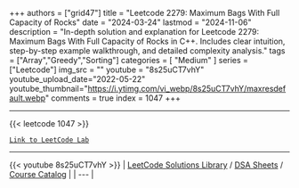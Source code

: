 
+++
authors = ["grid47"]
title = "Leetcode 2279: Maximum Bags With Full Capacity of Rocks"
date = "2024-03-24"
lastmod = "2024-11-06"
description = "In-depth solution and explanation for Leetcode 2279: Maximum Bags With Full Capacity of Rocks in C++. Includes clear intuition, step-by-step example walkthrough, and detailed complexity analysis."
tags = ["Array","Greedy","Sorting"]
categories = [
    "Medium"
]
series = ["Leetcode"]
img_src = ""
youtube = "8s25uCT7vhY"
youtube_upload_date="2022-05-22"
youtube_thumbnail="https://i.ytimg.com/vi_webp/8s25uCT7vhY/maxresdefault.webp"
comments = true
index = 1047
+++



---
{{< leetcode 1047 >}}

[`Link to LeetCode Lab`](https://leetcode.com/problems/maximum-bags-with-full-capacity-of-rocks/description/)

---
{{< youtube 8s25uCT7vhY >}}
| [LeetCode Solutions Library](https://grid47.xyz/leetcode/) / [DSA Sheets](https://grid47.xyz/sheets/) / [Course Catalog](https://grid47.xyz/courses/) |
| --- |

